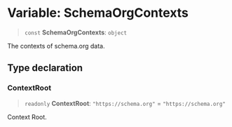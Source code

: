 # Variable: SchemaOrgContexts

> `const` **SchemaOrgContexts**: `object`

The contexts of schema.org data.

## Type declaration

### ContextRoot

> `readonly` **ContextRoot**: `"https://schema.org"` = `"https://schema.org"`

Context Root.

